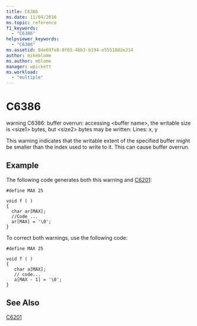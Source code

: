 ```yaml
---
title: C6386
ms.date: 11/04/2016
ms.topic: reference
f1_keywords:
  - "C6386"
helpviewer_keywords:
  - "C6386"
ms.assetid: 84e69fe8-8f03-4bb3-b194-e5551882e214
author: mikeblome
ms.author: mblome
manager: wpickett
ms.workload:
  - "multiple"
---
```

# C6386
warning C6386: buffer overrun: accessing \<buffer name>, the writable size is \<size1> bytes, but \<size2> bytes may be written: Lines: x, y

 This warning indicates that the writable extent of the specified buffer might be smaller than the index used to write to it. This can cause buffer overrun.

## Example
 The following code generates both this warning and [C6201](../code-quality/c6201.md):

```
#define MAX 25

void f ( )
{
  char ar[MAX];
  //Code ...
  ar[MAX] = '\0';
}
```

 To correct both warnings, use the following code:

```
#define MAX 25

void f ( )
{
   char a[MAX];
   // code...
   a[MAX - 1] = '\0';
}
```

## See Also
 [C6201](../code-quality/c6201.md)